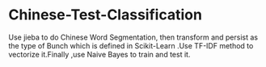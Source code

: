 # Chinese-Test-Classification
Use jieba to do Chinese Word Segmentation, then transform and persist as the type of Bunch which is defined in Scikit-Learn .Use TF-IDF method to vectorize it.Finally ,use Naive Bayes to train and test it.
